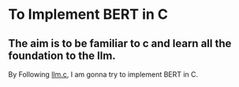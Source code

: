 
# To Implement BERT in C


## The aim is to be familiar to c and learn all the foundation to the llm.

By Following [llm.c](https://github.com/karpathy/llm.c), I am gonna try to implement BERT in C.

